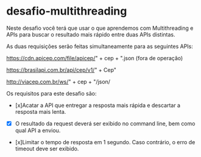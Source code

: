 # desafio-multithreading

Neste desafio você terá que usar o que aprendemos com Multithreading e APIs para buscar o resultado mais rápido entre duas APIs distintas.

As duas requisições serão feitas simultaneamente para as seguintes APIs:

https://cdn.apicep.com/file/apicep/" + cep + ".json (fora de operação)

https://brasilapi.com.br/api/cep/v1/" + Cep"

http://viacep.com.br/ws/" + cep + "/json/

Os requisitos para este desafio são:

- [x]Acatar a API que entregar a resposta mais rápida e descartar a resposta mais lenta.

-[x] O resultado da request deverá ser exibido no command line, bem como qual API a enviou.

- [x]Limitar o tempo de resposta em 1 segundo. Caso contrário, o erro de timeout deve ser exibido.
